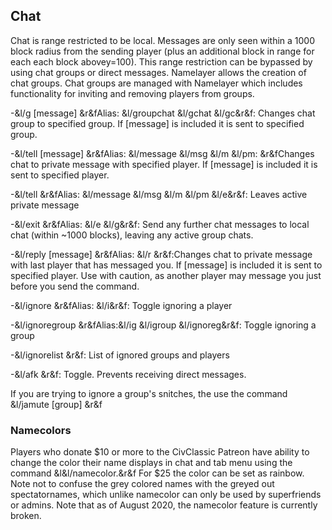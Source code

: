 ## Chat

Chat is range restricted to be local. Messages are only seen within a 1000 block radius from the sending player (plus an additional block in 
range for each each block abovey=100). This range restriction can be bypassed by using chat groups or direct messages. Namelayer allows the 
creation of chat groups. Chat groups are managed with Namelayer which includes functionality for inviting and removing players from groups.

-&l/g <group> [message] 
  &r&fAlias: &l/groupchat &l/gchat &l/gc&r&f: Changes chat group to specified group. 
  If [message] is included it is sent to specified group.    
  
-&l/tell <player> [message] 
  &r&fAlias: &l/message &l/msg &l/m &l/pm: 
  &r&fChanges chat to private message with specified player. If [message] is included 
  it is sent to specified player.  
  
-&l/tell 
  &r&fAlias: &l/message &l/msg &l/m &l/pm &l/e&r&f: Leaves active private message  
  
-&l/exit 
  &r&fAlias: &l/e &l/g&r&f: Send any further chat messages to local chat 
  (within ~1000 blocks), leaving any active group chats.  
  
-&l/reply [message] 
  &r&fAlias: &l/r &r&f:Changes chat to private message with last 
  player that has messaged you. If [message] is included it is sent to specified 
  player. Use with caution, as another player may message you just before you 
  send the command.  
  
-&l/ignore 
  &r&fAlias: &l/i&r&f: Toggle ignoring a player
  
-&l/ignoregroup <group> 
  &r&fAlias:&l/ig &l/igroup &l/ignoreg&r&f: Toggle ignoring a group  
  
-&l/ignorelist
  &r&f:	List of ignored groups and players  
  
-&l/afk
  &r&f: Toggle. Prevents receiving direct messages.  

If you are trying to ignore a group's snitches, the use the command &l/jamute [group] &r&f 
  
### Namecolors  

Players who donate $10 or more to the CivClassic Patreon have ability to change the color their name displays in chat and tab menu using the 
command &l&l/namecolor.&r&f For $25 the color can be set as rainbow. Note not to confuse the grey colored names with the greyed out spectatornames,
which unlike namecolor can only be used by superfriends or admins. Note that as of August 2020, the namecolor feature is currently broken. 
